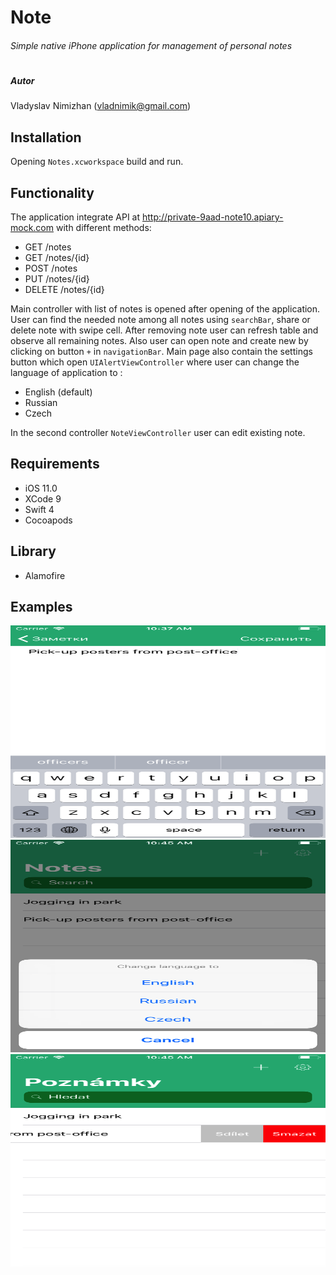 # Note
###### Simple native iPhone application for management of personal notes
# 
##### Autor
Vladyslav Nimizhan (vladnimik@gmail.com)

## Installation
Opening `Notes.xcworkspace` build and run.

## Functionality
The application integrate API at http://private-9aad-note10.apiary-mock.com with different methods: 
 - GET /notes
 - GET /notes/{id}
 - POST /notes
 - PUT /notes/{id}
 - DELETE /notes/{id}
 
Main controller with list of notes is opened after opening of the application. User can find the needed note among all notes using `searchBar`, share or delete note with swipe cell. After removing note user can refresh table and observe all remaining notes. Also user can open note and create new by clicking on button `+` in `navigationBar`. Main page also contain the settings button which open `UIAlertViewController` where user can change the language of application to :
 - English (default)
 - Russian
 - Czech
 
In the second controller `NoteViewController` user can edit existing note. 
 

## Requirements

-  iOS 11.0 
-  XCode 9
-  Swift 4
-  Cocoapods

## Library 
 - Alamofire

## Examples


<img src="https://github.com/VladNimik/Note/blob/master/Notes/Assets.xcassets/Simulator%20Screen%20Shot%20-%20iPhone%207%20-%202018-08-06%20at%2010.37.18.imageset/Simulator%20Screen%20Shot%20-%20iPhone%207%20-%202018-08-06%20at%2010.37.18.png" alt="image1" width="607" height="340">
<img src="https://github.com/VladNimik/Note/blob/master/Notes/Assets.xcassets/Simulator%20Screen%20Shot%20-%20iPhone%207%20-%202018-08-06%20at%2010.45.10.imageset/Simulator%20Screen%20Shot%20-%20iPhone%207%20-%202018-08-06%20at%2010.45.10.png" alt="image2" width="607" height="340">
<img src="https://github.com/VladNimik/Note/blob/master/Notes/Assets.xcassets/Simulator%20Screen%20Shot%20-%20iPhone%207%20-%202018-08-06%20at%2010.45.34.imageset/Simulator%20Screen%20Shot%20-%20iPhone%207%20-%202018-08-06%20at%2010.45.34.png" alt="image3" width="607" height="340">








